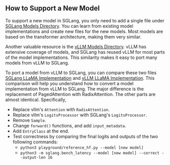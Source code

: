 ## How to Support a New Model

To support a new model in SGLang, you only need to add a single file under [SGLang Models Directory](https://github.com/sgl-project/sglang/tree/main/python/sglang/srt/models). You can learn from existing model implementations and create new files for the new models. Most models are based on the transformer architecture, making them very similar.

Another valuable resource is the [vLLM Models Directory](https://github.com/vllm-project/vllm/tree/main/vllm/model_executor/models). vLLM has extensive coverage of models, and SGLang has reused vLLM for most parts of the model implementations. This similarity makes it easy to port many models from vLLM to SGLang.

To port a model from vLLM to SGLang, you can compare these two files [SGLang LLaMA Implementation](https://github.com/sgl-project/sglang/blob/main/python/sglang/srt/models/llama.py) and [vLLM LLaMA Implementation](https://github.com/vllm-project/vllm/blob/main/vllm/model_executor/models/llama.py). This comparison will help you understand how to convert a model implementation from vLLM to SGLang. The major difference is the replacement of PagedAttention with RadixAttention. The other parts are almost identical. Specifically,
  - Replace vllm's `Attention` with `RadixAttention`.
  - Replace vllm's `LogitsProcessor` with SGLang's `LogitsProcessor`.
  - Remove `Sample`.
  - Change `forward()` functions, and add `input_metadata`.
  - Add `EntryClass` at the end.
  - Test correctness by comparing the final logits and outputs of the two following commands:
    - `python3 playground/reference_hf.py --model [new model]`
    - `python3 -m sglang.bench_latency --model [new model] --correct --output-len 16`
